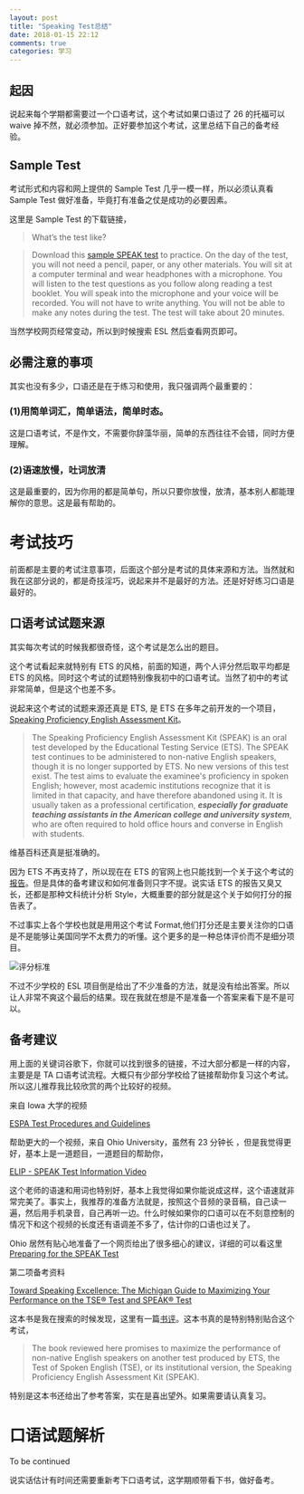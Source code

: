 ```yaml
---
layout: post
title: "Speaking Test总结"
date: 2018-01-15 22:12
comments: true
categories: 学习
---
```


## 起因

说起来每个学期都需要过一个口语考试，这个考试如果口语过了 26 的托福可以 waive 掉不然，就必须参加。正好要参加这个考试，这里总结下自己的备考经验。

<!--more-->

## Sample Test

考试形式和内容和网上提供的 Sample Test 几乎一模一样，所以必须认真看 Sample Test 做好准备，毕竟打有准备之仗是成功的必要因素。

这里是 Sample Test 的下载链接，

> What’s the test like?

> Download this [sample SPEAK test](https://esl.wiscweb.wisc.edu/wp-content/uploads/sites/180/2017/05/Sample.SPEAK_.Test_.pdf) to practice. On the day of the test, you will not need a pencil, paper, or any other materials. You will sit at a computer terminal and wear headphones with a microphone. You will listen to the test questions as you follow along reading a test booklet. You will speak into the microphone and your voice will be recorded. You will not have to write anything. You will not be able to make any notes during the test. The test will take about 20 minutes.

当然学校网页经常变动，所以到时候搜索 ESL 然后查看网页即可。

## 必需注意的事项

其实也没有多少，口语还是在于练习和使用，我只强调两个最重要的：

### (1)用简单词汇，简单语法，简单时态。 

这是口语考试，不是作文，不需要你辞藻华丽，简单的东西往往不会错，同时方便理解。

### (2)语速放慢，吐词放清

这是最重要的，因为你用的都是简单句，所以只要你放慢，放清，基本别人都能理解你的意思。这是最有帮助的。

# 考试技巧
前面都是主要的考试注意事项，后面这个部分是考试的具体来源和方法。当然就和我在这部分说的，都是奇技淫巧，说起来并不是最好的方法。还是好好练习口语是最好的。

## 口语考试试题来源

其实每次考试的时候我都很奇怪，这个考试是怎么出的题目。

这个考试看起来就特别有 ETS 的风格，前面的知道，两个人评分然后取平均都是 ETS 的风格。同时这个考试的试题特别像我初中的口语考试。当然了初中的考试非常简单，但是这个也差不多。

说起来这个考试的试题来源还真是 ETS, 是 ETS 在多年之前开发的一个项目，[Speaking Proficiency English Assessment Kit](https://en.wikipedia.org/wiki/SPEAK_(test))。

> The Speaking Proficiency English Assessment Kit (SPEAK) is an oral test developed by the Educational Testing Service (ETS). The SPEAK test continues to be administered to non-native English speakers, though it is no longer supported by ETS. No new versions of this test exist. The test aims to evaluate the examinee's proficiency in spoken English; however, most academic institutions recognize that it is limited in that capacity, and have therefore abandoned using it. It is usually taken as a professional certification, ***especially for graduate teaching assistants in the American college and university system***, who are often required to hold office hours and converse in English with students. 

维基百科还真是挺准确的。

因为 ETS 不再支持了，所以现在在 ETS 的官网上也只能找到一个关于这个考试的[报告](https://www.ets.org/research/policy_research_reports/publications/report/1995/hxqb)。但是具体的备考建议和如何准备则只字不提。说实话 ETS 的报告又臭又长，还都是那种文科统计分析 Style，大概重要的部分就是这个关于如何打分的报告表了。

不过事实上各个学校也就是用用这个考试 Format,他们打分还是主要关注你的口语是不是能够让美国同学不太费力的听懂。这个更多的是一种总体评价而不是细分项目。

![评分标准](/image/speaking/pin1.png)

不过不少学校的 ESL 项目倒是给出了不少准备的方法，就是没有给出答案。所以让人非常不爽这个最后的结果。现在我就在想是不是准备一个答案来看下是不是可以。

## 备考建议

用上面的关键词谷歌下，你就可以找到很多的链接，不过大部分都是一样的内容，主要是是 TA 口语考试流程。大概只有少部分学校给了链接帮助你复习这个考试。所以这儿推荐我比较欣赏的两个比较好的视频。

来自 Iowa 大学的视频

[ESPA Test Procedures and Guidelines](https://www.youtube.com/watch?v=d5iRZapAbsE&feature=youtu.be)

帮助更大的一个视频，来自 Ohio University，虽然有 23 分钟长 ，但是我觉得更好，基本上是一道题目，一道题目的帮助你，

[ELIP - SPEAK Test Information Video](https://youtu.be/DndM7Yfo-wQ)

这个老师的语速和用词也特别好，基本上我觉得如果你能说成这样，这个语速就非常完美了。事实上，我推荐的准备方法就是，按照这个音频的录音稿，自己读一遍，然后用手机录音，自己再听一边。什么时候如果你的口语可以在不刻意控制的情况下和这个视频的长度还有语调差不多了，估计你的口语也过关了。

Ohio 居然有贴心地准备了一个网页给出了很多细心的建议，详细的可以看这里[Preparing for the SPEAK Test](https://www.ohio.edu/cas/linguistics/elip/graduate/oral-proficiency/speak-prep.cfm)

第二项备考资料

[Toward Speaking Excellence: The Michigan Guide to Maximizing Your Performance on the TSE® Test and SPEAK® Test](/upload/files/Speaking.pdf)

这本书是我在搜索的时候发现，这里有一篇[书评](http://www.cc.kyoto-su.ac.jp/information/tesl-ej/ej14/r2.html)。这本书真的是特别特别贴合这个考试，

> The book reviewed here promises to maximize the performance of non-native English speakers on another test produced by ETS, the Test of Spoken English (TSE), or its institutional version, the Speaking Proficiency English Assessment Kit (SPEAK).

特别是这本书还给出了参考答案，实在是喜出望外。如果需要请认真复习。

# 口语试题解析

To be continued 

说实话估计有时间还需要重新考下口语考试，这学期顺带看下书，做好备考。